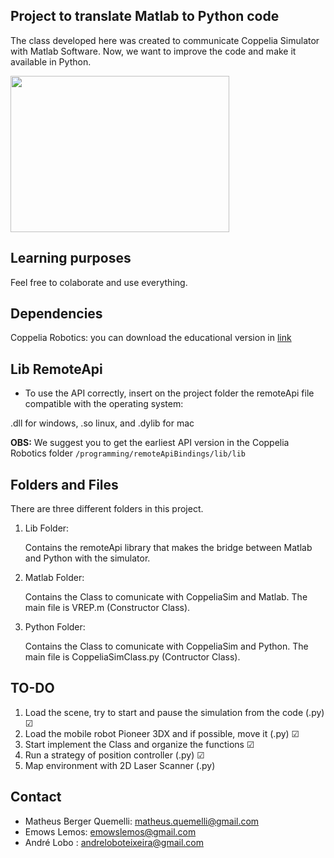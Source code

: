 ## Project to translate Matlab to Python code

The class developed here was created to communicate
Coppelia Simulator with Matlab Software. Now, we
want to improve the code and make it available in Python.

<img src="https://media.giphy.com/media/dU0jVmU13fQuDCmntQ/giphy.gif" height="250" width="350">

## Learning purposes

Feel free to colaborate and use everything.


## Dependencies

Coppelia Robotics: you can download the educational version in [link](https://coppeliarobotics.com/downloads)

## Lib RemoteApi

- To use the API correctly, insert on the project folder the remoteApi file compatible with the operating system: 

.dll for windows, .so linux, and .dylib for mac

**OBS:** We suggest you to get the earliest API version in the Coppelia Robotics folder `/programming/remoteApiBindings/lib/lib`

## Folders and Files

There are three different folders in this project.

1. Lib Folder:

    Contains the remoteApi library that makes the bridge between Matlab and Python with the simulator.

2. Matlab Folder:

    Contains the Class to comunicate with CoppeliaSim and Matlab. The main file is VREP.m (Constructor Class).

3. Python Folder:

    Contains the Class to comunicate with CoppeliaSim and Python. The main file is CoppeliaSimClass.py (Contructor Class).

## TO-DO

1. Load the scene, try to start and pause the simulation from the code (.py) ☑
2. Load the mobile robot Pioneer 3DX and if possible, move it (.py) ☑
3. Start implement the Class and organize the functions ☑
4. Run a strategy of position controller (.py) ☑
5. Map environment with 2D Laser Scanner (.py)


## Contact

- Matheus Berger Quemelli: matheus.quemelli@gmail.com
- Emows Lemos: emowslemos@gmail.com
- André Lobo : andreloboteixeira@gmail.com
